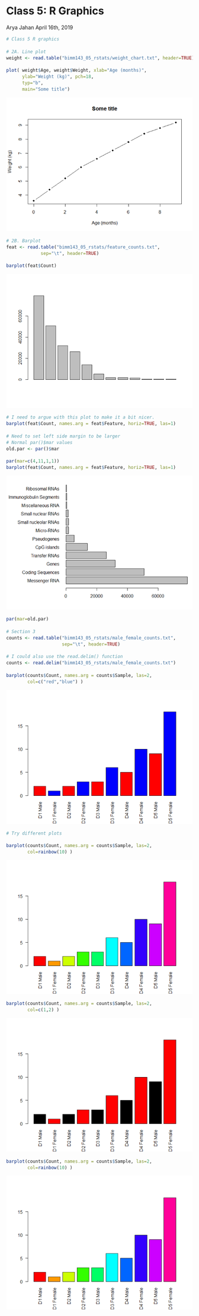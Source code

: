 Class 5: R Graphics
================
Arya Jahan
April 16th, 2019

``` r
# Class 5 R graphics

# 2A. Line plot
weight <- read.table("bimm143_05_rstats/weight_chart.txt", header=TRUE)

plot( weight$Age, weight$Weight, xlab="Age (months)", 
      ylab="Weight (kg)", pch=18,
      typ="b",
      main="Some title")
```

![](class05_files/figure-markdown_github/unnamed-chunk-1-1.png)

``` r
# 2B. Barplot
feat <- read.table("bimm143_05_rstats/feature_counts.txt", 
             sep="\t", header=TRUE)

barplot(feat$Count)
```

![](class05_files/figure-markdown_github/unnamed-chunk-1-2.png)

``` r
# I need to argue with this plot to make it a bit nicer.
barplot(feat$Count, names.arg = feat$Feature, horiz=TRUE, las=1)

# Need to set left side margin to be larger
# Normal par()$mar values
old.par <- par()$mar

par(mar=c(4,11,1,1))
barplot(feat$Count, names.arg = feat$Feature, horiz=TRUE, las=1)
```

![](class05_files/figure-markdown_github/unnamed-chunk-1-3.png)

``` r
par(mar=old.par)

# Section 3
counts <- read.table("bimm143_05_rstats/male_female_counts.txt", 
                     sep="\t", header=TRUE)

# I could also use the read.delim() function
counts <- read.delim("bimm143_05_rstats/male_female_counts.txt")

barplot(counts$Count, names.arg = counts$Sample, las=2,
        col=c("red","blue") )
```

![](class05_files/figure-markdown_github/unnamed-chunk-1-4.png)

``` r
# Try different plots

barplot(counts$Count, names.arg = counts$Sample, las=2,
        col=rainbow(10) )
```

![](class05_files/figure-markdown_github/unnamed-chunk-1-5.png)

``` r
barplot(counts$Count, names.arg = counts$Sample, las=2,
        col=c(1,2) )
```

![](class05_files/figure-markdown_github/unnamed-chunk-1-6.png)

``` r
barplot(counts$Count, names.arg = counts$Sample, las=2,
        col=rainbow(10) )
```

![](class05_files/figure-markdown_github/unnamed-chunk-1-7.png)
